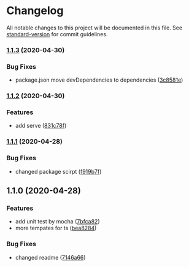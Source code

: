 # Changelog

All notable changes to this project will be documented in this file. See [standard-version](https://github.com/conventional-changelog/standard-version) for commit guidelines.

### [1.1.3](https://github.com/lq782655835/yiai-cli/compare/v1.1.2...v1.1.3) (2020-04-30)


### Bug Fixes

* package.json move devDependencies to dependencies ([3c8581e](https://github.com/lq782655835/yiai-cli/commit/3c8581ec0bd8c5e21548d574b15e2ff766ea9a51))

### [1.1.2](https://github.com/lq782655835/yiai-cli/compare/v1.1.1...v1.1.2) (2020-04-30)


### Features

* add serve ([831c78f](https://github.com/lq782655835/yiai-cli/commit/831c78f311031b55235ac95d392acb2d91db0f79))

### [1.1.1](https://github.com/lq782655835/yiai-cli/compare/v1.1.0...v1.1.1) (2020-04-28)


### Bug Fixes

* changed package scirpt ([f919b7f](https://github.com/lq782655835/yiai-cli/commit/f919b7ffca0f2488099c30f4f0bc89373f5ec8f0))

## 1.1.0 (2020-04-28)


### Features

* add unit test by mocha ([7bfca82](https://github.com/lq782655835/yiai-cli/commit/7bfca828d549463962e7bd9b3678b856a2c4c214))
* more tempates for ts ([bea8284](https://github.com/lq782655835/yiai-cli/commit/bea8284ac8dbd121291d75b54d3be8e369bb1b13))


### Bug Fixes

* changed readme ([7146a66](https://github.com/lq782655835/yiai-cli/commit/7146a66ceb4e63fd63766c12c8da188ac90ebad5))
